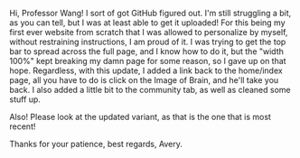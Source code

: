 Hi, Professor Wang! I sort of got GitHub figured out. I'm still struggling a bit, as you can tell, but I was at least able to get it uploaded!
For this being my first ever website from scratch that I was allowed to personalize by myself, without restraining instructions, I am proud of it. 
I was trying to get the top bar to spread across the full page, and I know how to do it, but the "width 100%" kept breaking my damn page for some reason, so I gave up on that hope.
Regardless, with this update, I added a link back to the home/index page, all you have to do is click on the Image of Brain, and he'll take you back. I also added a little bit to the community tab,
as well as cleaned some stuff up.

Also! Please look at the updated variant, as that is the one that is most recent!

 Thanks for your patience, best regards, Avery.
